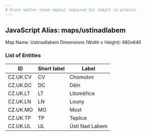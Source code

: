 ```yaml
---
# Front matter (even empty) required for Jekyll to process
---
```


## JavaScript Alias: maps/ustinadlabem

Map Name: Ustinadlabem
Dimensions (Width x Height): 680x640





### List of Entities

ID | Short label | Label
---|---|---|
CZ.UK.CV|CV|Chomutov
CZ.UK.DC|DC|Děín
CZ.UK.LT|LT|Litoměřice
CZ.UK.LN|LN|Louny
CZ.UK.MO|MO|Most
CZ.UK.TP|TP|Teplice
CZ.UK.UL|UL|Ústí Nad Labem

